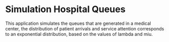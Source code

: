 # Simulation Hospital Queues

This application simulates the queues that are generated in a medical center, 
the distribution of patient arrivals and service attention corresponds to an exponential distribution, 
based on the values of lambda and miu.
